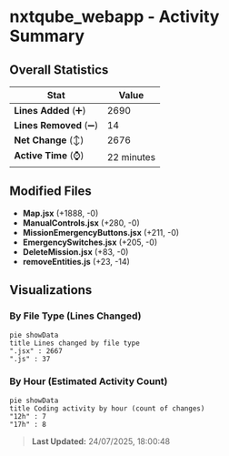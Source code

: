 # nxtqube_webapp - Activity Summary 

## Overall Statistics

| Stat                   | Value                                                             |
| ---------------------- | ----------------------------------------------------------------- |
| **Lines Added** (➕)   | 2690                                          |
| **Lines Removed** (➖) | 14                                        |
| **Net Change** (↕)    | 2676                |
| **Active Time** (⌚)   | 22 minutes |


## Modified Files
- **Map.jsx** (+1888, -0)
- **ManualControls.jsx** (+280, -0)
- **MissionEmergencyButtons.jsx** (+211, -0)
- **EmergencySwitches.jsx** (+205, -0)
- **DeleteMission.jsx** (+83, -0)
- **removeEntities.js** (+23, -14)

## Visualizations

### By File Type (Lines Changed)

```mermaid
pie showData
title Lines changed by file type
".jsx" : 2667
".js" : 37
```

### By Hour (Estimated Activity Count)

```mermaid
pie showData
title Coding activity by hour (count of changes)
"12h" : 7
"17h" : 8
```


> **Last Updated:** 24/07/2025, 18:00:48